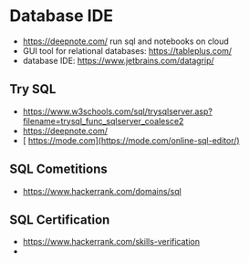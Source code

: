 # Database IDE
  - https://deepnote.com/ run sql and notebooks on cloud
  - GUI tool for relational databases: https://tableplus.com/
  - database IDE: https://www.jetbrains.com/datagrip/

## Try SQL
- https://www.w3schools.com/sql/trysqlserver.asp?filename=trysql_func_sqlserver_coalesce2
- https://deepnote.com/
- [ https://mode.com](https://mode.com/online-sql-editor/)

## SQL Cometitions
- https://www.hackerrank.com/domains/sql


## SQL Certification
- https://www.hackerrank.com/skills-verification
- 
